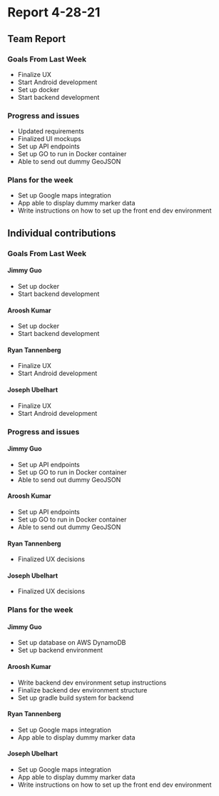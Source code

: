 # Report 4-28-21

## Team Report

### Goals From Last Week

- Finalize UX
- Start Android development
- Set up docker
- Start backend development

### Progress and issues
- Updated requirements
- Finalized UI mockups
- Set up API endpoints
- Set up GO to run in Docker container
- Able to send out dummy GeoJSON

### Plans for the week

- Set up Google maps integration
- App able to display dummy marker data
- Write instructions on how to set up the front end dev environment

## Individual contributions

### Goals From Last Week

#### Jimmy Guo
- Set up docker
- Start backend development

#### Aroosh Kumar
- Set up docker
- Start backend development

#### Ryan Tannenberg
- Finalize UX
- Start Android development

#### Joseph Ubelhart
- Finalize UX
- Start Android development

### Progress and issues

#### Jimmy Guo
- Set up API endpoints
- Set up GO to run in Docker container
- Able to send out dummy GeoJSON

#### Aroosh Kumar
- Set up API endpoints
- Set up GO to run in Docker container
- Able to send out dummy GeoJSON

#### Ryan Tannenberg
- Finalized UX decisions

#### Joseph Ubelhart
- Finalized UX decisions

### Plans for the week

#### Jimmy Guo
- Set up database on AWS DynamoDB
- Set up backend environment

#### Aroosh Kumar
- Write backend dev environment setup instructions
- Finalize backend dev environment structure
- Set up gradle build system for backend

#### Ryan Tannenberg
- Set up Google maps integration
- App able to display dummy marker data

#### Joseph Ubelhart
- Set up Google maps integration
- App able to display dummy marker data
- Write instructions on how to set up the front end dev environment
